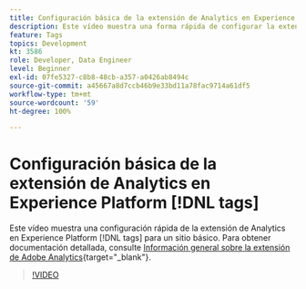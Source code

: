 ```yaml
---
title: Configuración básica de la extensión de Analytics en Experience Platform [!DNL tags]
description: Este vídeo muestra una forma rápida de configurar la extensión en Experience Platform [!DNL tags] para un sitio básico.
feature: Tags
topics: Development
kt: 3586
role: Developer, Data Engineer
level: Beginner
exl-id: 07fe5327-c8b8-48cb-a357-a0426ab8494c
source-git-commit: a45667a8d7ccb46b9e33bd11a78fac9714a61df5
workflow-type: tm+mt
source-wordcount: '59'
ht-degree: 100%

---
```


# Configuración básica de la extensión de Analytics en Experience Platform [!DNL tags]

Este vídeo muestra una configuración rápida de la extensión de Analytics en Experience Platform [!DNL tags] para un sitio básico. Para obtener documentación detallada, consulte [Información general sobre la extensión de Adobe Analytics](https://experienceleague.adobe.com/docs/experience-platform/tags/extensions/client/analytics/overview.html?lang=es){target="_blank"}.

>[!VIDEO](https://video.tv.adobe.com/v/28751/?quality=12&learn=on)

